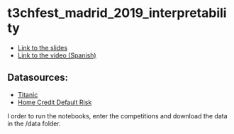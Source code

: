 # t3chfest_madrid_2019_interpretability

* [Link to the slides](https://www.slideshare.net/keepler/keepler-understanding-your-own-predictive-models-136332955)
* [Link to the video (Spanish)](https://www.youtube.com/watch?v=o7OxGzF9hhU)

## Datasources:

* [Titanic](https://www.kaggle.com/c/titanic)
* [Home Credit Default Risk](https://www.kaggle.com/c/home-credit-default-risk)

I order to run the notebooks, enter the competitions and download the data in the /data folder.
